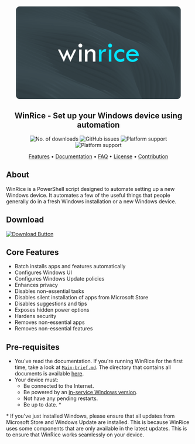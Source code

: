 <p align="center">
 <img alt="Files Logo" <img src=".github/banner.png" width="450">
 <h2 align="center">WinRice - Set up your Windows device using automation
</h2>
</p>

<p align="center">
<img alt="No. of downloads" src="https://img.shields.io/github/downloads/pratyakshm/WinRice/total">  <img alt="GitHub issues" src="https://img.shields.io/github/issues/pratyakshm/WinRice">   <img alt="Platform support" src="https://img.shields.io/badge/Windows%2011-Ready-blue?&logo=windows11">  <img alt="Platform support" src="https://img.shields.io/badge/Windows%2010-Ready-blue?&logo=windows">
</p>

<p align="center">
<a href="#core-features">Features</a> &bull; 
<a href="doc">Documentation</a> &bull; 
<a href="doc/Frequently-answered-questions.md">FAQ</a> &bull; 
<a href="LICENSE">License</a> &bull; 
<a href="https://github.com/pratyakshm/WinRice/blob/main/doc/CONTRIBUTING.md">Contribution</a>
</p>

## About

WinRice is a PowerShell script designed to automate setting up a new Windows device. It automates a few of the useful things that people generally do in a fresh Windows installation or a new Windows device.

## Download

[<img src="https://github.com/pratyakshm/WinRice/assets/54220235/fa3f8057-9506-4dd6-8e01-c2689c4119c0" alt="Download Button" width="235" height="56">](https://github.com/pratyakshm/WinRice/releases/download/v0.5.04112021/WinRice.exe)

## Core Features

- Batch installs apps and features automatically
- Configures Windows UI
- Configures Windows Update policies
- Enhances privacy
- Disables non-essential tasks
- Disables silent installation of apps from Microsoft Store
- Disables suggestions and tips
- Exposes hidden power options
- Hardens security
- Removes non-essential apps
- Removes non-essential features

## Pre-requisites

- You've read the documentation. If you're running WinRice for the first time, take a look at [`Main-brief.md`](https://github.com/pratyakshm/WinRice/blob/main/doc/Main-brief.md). The directory that contains all documents is available [here](https://github.com/pratyakshm/WinRice/tree/main/doc).
- Your device must:
  - Be connected to the Internet.
  - Be powered by an [in-service Windows version](https://github.com/pratyakshm/WinRice/blob/main/doc/Supported-winver.md).
  - Not have any pending restarts.
  - Be up to date. \*

\* If you've just installed Windows, please ensure that all updates from Microsoft Store and Windows Update are installed. This is because WinRice uses some components that are only available in the latest updates. This is to ensure that WinRice works seamlessly on your device.

<!--  ## Download

[<img src="https://github.com/pratyakshm/WinRice/assets/54220235/b0357402-d611-4638-afbb-4d6134ccd9dc" alt="Frame 32" width="300" height="200">](https://github.com/pratyakshm/WinRice/releases/download/v0.5.04112021/WinRice.exe)

#### Alternative method
  <details><summary> Click to expand </summary>
  Alternatively, use Win + X shortcut to open the quick links menu, and from there open Terminal (Admin) (or Windows PowerShell (Admin) if you are on Windows 10) and execute this command:

```powershell
Invoke-WebRequest bit.ly/WinRice | Invoke-Expression
```
  </details>
-->
